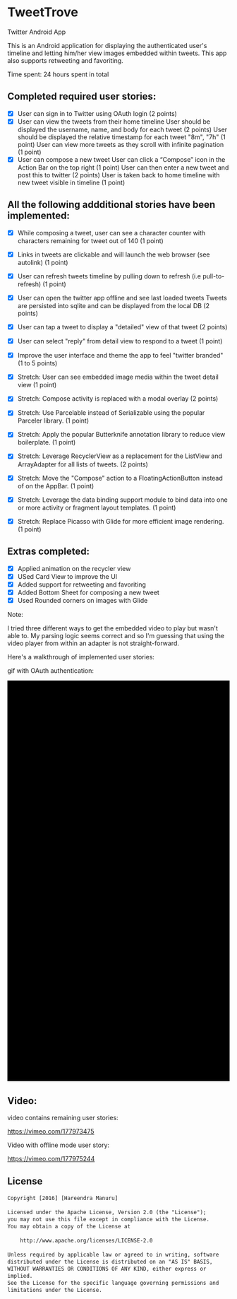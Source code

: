 # TweetTrove
Twitter Android App

This is an Android application for displaying the authenticated user's timeline and letting him/her view images embedded within tweets. This app also supports retweeting and favoriting.


Time spent: 24 hours spent in total

## Completed required user stories:

* [X] User can sign in to Twitter using OAuth login (2 points)
* [X] User can view the tweets from their home timeline
        User should be displayed the username, name, and body for each tweet (2 points)
        User should be displayed the relative timestamp for each tweet "8m", "7h" (1 point)
        User can view more tweets as they scroll with infinite pagination (1 point)
* [X] User can compose a new tweet
        User can click a “Compose” icon in the Action Bar on the top right (1 point)
        User can then enter a new tweet and post this to twitter (2 points)
        User is taken back to home timeline with new tweet visible in timeline (1 point)

## All the following addditional stories have been implemented:

* [X] While composing a tweet, user can see a character counter with characters remaining for tweet out of 140 (1 point)
* [X] Links in tweets are clickable and will launch the web browser (see autolink) (1 point)
* [X] User can refresh tweets timeline by pulling down to refresh (i.e pull-to-refresh) (1 point)
* [X] User can open the twitter app offline and see last loaded tweets
        Tweets are persisted into sqlite and can be displayed from the local DB (2 points)
* [X] User can tap a tweet to display a "detailed" view of that tweet (2 points)
* [X] User can select "reply" from detail view to respond to a tweet (1 point)
* [X] Improve the user interface and theme the app to feel "twitter branded" (1 to 5 points)
* [X] Stretch: User can see embedded image media within the tweet detail view (1 point)

* [X] Stretch: Compose activity is replaced with a modal overlay (2 points)
* [X] Stretch: Use Parcelable instead of Serializable using the popular Parceler library. (1 point)
* [X] Stretch: Apply the popular Butterknife annotation library to reduce view boilerplate. (1 point)
* [X] Stretch: Leverage RecyclerView as a replacement for the ListView and ArrayAdapter for all lists of tweets. (2 points)
* [X] Stretch: Move the "Compose" action to a FloatingActionButton instead of on the AppBar. (1 point)

* [X] Stretch: Leverage the data binding support module to bind data into one or more activity or fragment layout templates. (1 point)
* [X] Stretch: Replace Picasso with Glide for more efficient image rendering. (1 point)


## Extras completed:

* [X] Applied animation on the recycler view
* [X] USed Card View to improve the UI
* [X] Added support for retweeting and favoriting
* [X] Added Bottom Sheet for composing a new tweet
* [X] Used Rounded corners on images with Glide

Note:

I tried three different ways to get the embedded video to play but wasn't able to. My parsing logic seems correct and so I'm guessing that using the video player from within an adapter is not straight-forward. 


Here's a walkthrough of implemented user stories:


gif with OAuth authentication:

<img src='https://github.com/mhareendra/TweetTrove/blob/master/TT1.gif' width=' '/>


## Video:

video contains remaining user stories:

https://vimeo.com/177973475

Video with offline mode user story:

https://vimeo.com/177975244


## License

    Copyright [2016] [Hareendra Manuru]

    Licensed under the Apache License, Version 2.0 (the "License");
    you may not use this file except in compliance with the License.
    You may obtain a copy of the License at

        http://www.apache.org/licenses/LICENSE-2.0

    Unless required by applicable law or agreed to in writing, software
    distributed under the License is distributed on an "AS IS" BASIS,
    WITHOUT WARRANTIES OR CONDITIONS OF ANY KIND, either express or implied.
    See the License for the specific language governing permissions and
    limitations under the License.
